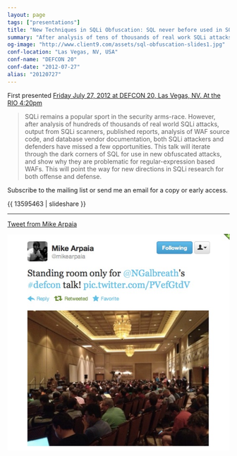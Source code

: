 ```yaml
---
layout: page
tags: ["presentations"]
title: "New Techniques in SQLi Obfuscation: SQL never before used in SQLi"
summary: "After analysis of tens of thousands of real work SQLi attacks, both WAFs and attacks have missed a number of finer points of SQL.  This presentation was first given at DEFCON 20 in Las Vegas, NV"
og-image: "http://www.client9.com/assets/sql-obfuscation-slides1.jpg"
conf-location: "Las Vegas, NV, USA"
conf-name: "DEFCON 20"
conf-date: "2012-07-27"
alias: "20120727"
---
```


First presented [Friday July 27, 2012 at DEFCON 20, Las Vegas,
NV.  At the RIO 4:20pm](http://defcon.org/html/defcon-20/dc-20-speakers.html#Galbreath)

> SQLi remains a popular sport in the security arms-race. However, after
> analysis of hundreds of thousands of real world SQLi attacks, output
> from SQLi scanners, published reports, analysis of WAF source code,
> and database vendor documentation, both SQLi attackers and defenders
> have missed a few opportunities. This talk will iterate through the
> dark corners of SQL for use in new obfuscated attacks, and show why
> they are problematic for regular-expression based WAFs. This will
> point the way for new directions in SQLi research for both offense and
> defense.

Subscribe to the mailing list or send me an email for a copy or early access.

{{ 13595463 | slideshare }}

---
[Tweet from Mike Arpaia](https://twitter.com/mikearpaia/statuses/228995918475718656)

![Mike Arpaia Tweet](/assets/defcon20-tweet.jpg "Title is optional")

